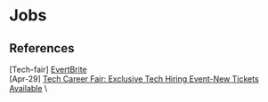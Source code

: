 # Jobs

## References
[Tech-fair] [EvertBrite](https://www.eventbrite.com/d/online/tech-conference/) \
[Apr-29] [Tech Career Fair: Exclusive Tech Hiring Event-New Tickets Available](https://www.eventbrite.com/e/tech-career-fair-exclusive-tech-hiring-event-new-tickets-available-tickets-63049080497?aff=ebdssbonlinesearch#) \
